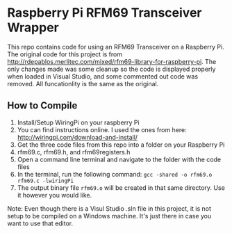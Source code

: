 # Raspberry Pi RFM69 Transceiver Wrapper
This repo contains code for using an RFM69 Transceiver on a Raspberry Pi. The original code for this project is from http://rdepablos.merlitec.com/mixed/rfm69-library-for-raspberry-pi. The only changes made was some cleanup so the code is displayed properly when loaded in Visual Studio, and some commented out code was removed. All funcationlity is the same as the original.

## How to Compile
1. Install/Setup WiringPi on your raspberry Pi 
  1. You can find instructions online. I used the ones from here: http://wiringpi.com/download-and-install/
2. Get the three code files from this repo into a folder on your Raspberry Pi
  1. rfm69.c, rfm69.h, and rfm69registers.h
3. Open a command line terminal and navigate to the folder with the code files
4. In the terminal, run the following command: `gcc -shared -o rfm69.o rfm69.c -lwiringPi`
5. The output binary file `rfm69.o` will be created in that same directory. Use it however you would like. 

Note: Even though there is a Visul Studio .sln file in this project, it is not setup to be compiled on a Windows machine. It's just there in case you want to use that editor.
